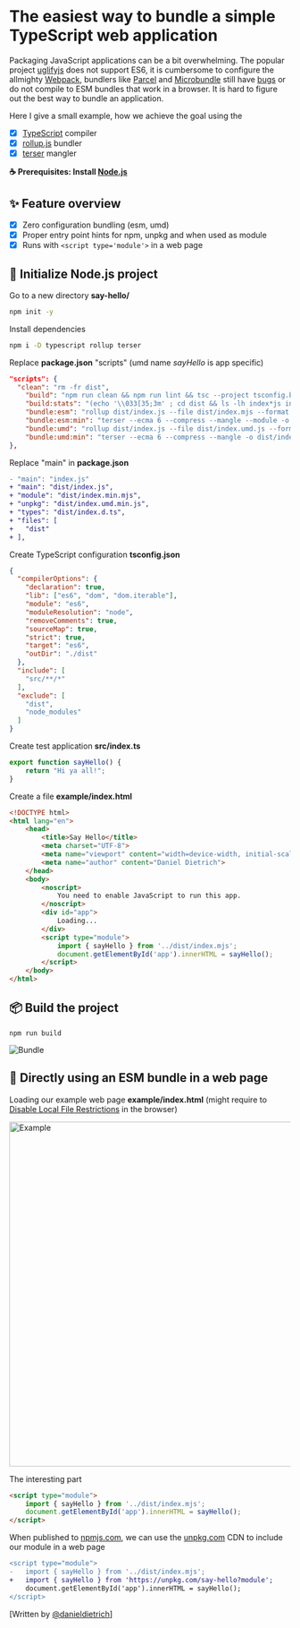 # The easiest way to bundle a simple TypeScript web application

Packaging JavaScript applications can be a bit overwhelming. The popular project [uglifyjs](https://github.com/mishoo/UglifyJS) does not support ES6, it is cumbersome to configure the allmighty [Webpack](https://webpack.js.org), bundlers like [Parcel](https://parceljs.org) and [Microbundle](https://www.npmjs.com/package/microbundle) still have [bugs](https://github.com/parcel-bundler/parcel/issues/2820) or do not compile to ESM bundles that work in a browser. It is hard to figure out the best way to bundle an application.

Here I give a small example, how we achieve the goal using the

* [x] [TypeScript](https://www.typescriptlang.org) compiler
* [x] [rollup.js](https://rollupjs.org/) bundler
* [x] [terser](https://terser.org) mangler

**☕️ Prerequisites: Install [Node.js](https://nodejs.org/en/download/)**

## ✨ Feature overview

* [x] Zero configuration bundling (esm, umd)
* [x] Proper entry point hints for npm, unpkg and when used as module
* [x] Runs with `<script type='module'>` in a web page

## 🚀 Initialize Node.js project

Go to a new directory **say-hello/**

```zsh
npm init -y
```

Install dependencies

```zsh
npm i -D typescript rollup terser
```

Replace **package.json** "scripts" (umd name _sayHello_ is app specific)

```json
"scripts": {
  "clean": "rm -fr dist",
    "build": "npm run clean && npm run lint && tsc --project tsconfig.build.json && npm run bundle:esm && npm run bundle:esm:min && npm run bundle:umd && npm run bundle:umd:min && npm run build:stats",
    "build:stats": "(echo '\\033[35;3m' ; cd dist && ls -lh index*js index*gz | tail -n +2 | awk '{print $5,$9}')",
    "bundle:esm": "rollup dist/index.js --file dist/index.mjs --format esm",
    "bundle:esm:min": "terser --ecma 6 --compress --mangle --module -o dist/index.min.mjs -- dist/index.mjs && gzip -9 -c dist/index.min.mjs > dist/index.min.mjs.gz",
    "bundle:umd": "rollup dist/index.js --file dist/index.umd.js --format umd --name sayHello",
    "bundle:umd:min": "terser --ecma 6 --compress --mangle -o dist/index.umd.min.js -- dist/index.umd.js && gzip -9 -c dist/index.umd.min.js > dist/index.umd.min.js.gz",
},
```

Replace "main" in **package.json**

```diff
- "main": "index.js"
+ "main": "dist/index.js",
+ "module": "dist/index.min.mjs",
+ "unpkg": "dist/index.umd.min.js",
+ "types": "dist/index.d.ts",
+ "files": [
+   "dist"
+ ],
```

Create TypeScript configuration **tsconfig.json**

```json
{
  "compilerOptions": {
    "declaration": true,
    "lib": ["es6", "dom", "dom.iterable"],
    "module": "es6",
    "moduleResolution": "node",
    "removeComments": true,
    "sourceMap": true,
    "strict": true,
    "target": "es6",
    "outDir": "./dist"
  },
  "include": [
    "src/**/*"
  ],
  "exclude": [
    "dist",
    "node_modules"
  ]
}
```

Create test application **src/index.ts**

```ts
export function sayHello() {
    return "Hi ya all!";
}
```

Create a file **example/index.html**

```html
<!DOCTYPE html>
<html lang="en">
    <head>
        <title>Say Hello</title>
        <meta charset="UTF-8">
        <meta name="viewport" content="width=device-width, initial-scale=1">
        <meta name="author" content="Daniel Dietrich">
    </head>
    <body>
        <noscript>
            You need to enable JavaScript to run this app.
        </noscript>
        <div id="app">
            Loading...
        </div>
        <script type="module">
            import { sayHello } from '../dist/index.mjs';
            document.getElementById('app').innerHTML = sayHello();
        </script>
    </body>
</html>
```

## 📦 Build the project

```
npm run build
```

![Bundle](https://user-images.githubusercontent.com/743833/66786641-63be9f00-eee1-11e9-9aa8-99b03789e1a2.gif)

## 🥰 Directly using an ESM bundle in a web page

Loading our example web page **example/index.html** (might require to [Disable Local File Restrictions](https://stackoverflow.com/questions/37001567/safari-does-not-have-disable-local-file-restrictions-option/37001883#37001883) in the browser)

<img width="616" alt="Example" src="https://user-images.githubusercontent.com/743833/66787271-54405580-eee3-11e9-97d1-763b3f281360.png">

The interesting part

```html
<script type="module">
    import { sayHello } from '../dist/index.mjs';
    document.getElementById('app').innerHTML = sayHello();
</script>
```

When published to [npmjs.com](https://www.npmjs.com), we can use the [unpkg.com](https://unpkg.com) CDN to include our module in a web page

```diff
<script type="module">
-   import { sayHello } from '../dist/index.mjs';
+   import { sayHello } from 'https://unpkg.com/say-hello?module';
    document.getElementById('app').innerHTML = sayHello();
</script>
```

[Written by [@danieldietrich](https://twitter.com/danieldietrich)]
